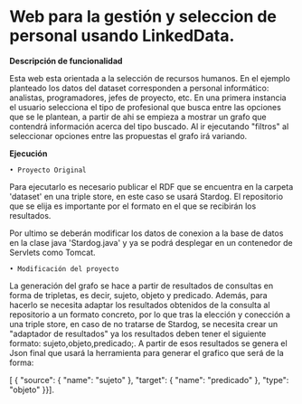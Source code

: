 # Web para la gestión y seleccion de personal usando LinkedData.

**Descripción de funcionalidad**

Esta web esta orientada a la selección de recursos humanos. En el ejemplo planteado los datos del dataset corresponden a personal informático: analistas, programadores, jefes de proyecto, etc. En una primera instancia el usuario selecciona el tipo de profesional que busca entre las opciones que se le plantean, a partir de ahi se empieza a mostrar un grafo que contendrá información acerca del tipo buscado. Al ir ejecutando "filtros" al seleccionar opciones entre las propuestas el grafo irá variando. 

**Ejecución**

	• Proyecto Original
	
Para ejecutarlo es necesario publicar el RDF que se encuentra en la carpeta 'dataset' en una triple store, en este caso se usará Stardog. El repositorio que se elija es importante por el formato en el que se recibirán los resultados. 

Por ultimo se deberán modificar los datos de conexion a la base de datos en la clase java 'Stardog.java' y ya se podrá desplegar en un contenedor de Servlets como Tomcat. 

	• Modificación del proyecto
	
La generación del grafo se hace a partir de resultados de consultas en forma de tripletas, es decir, sujeto, objeto y predicado. Además, para hacerlo se necesita adaptar los resultados obtenidos de la consulta al repositorio a un formato concreto, por lo que tras la elección y conección a una triple store, en caso de no tratarse de Stardog, se necesita crear un "adaptador de resultados" ya los resultados deben tener el siguiente formato: sujeto,objeto,predicado;. 
A partir de esos resultados se genera el Json final que usará la herramienta para generar el grafico que será de la forma:

[
  {
    "source": {
      "name": "sujeto"
    },
    "target": {
      "name": "predicado"
    },
    "type": "objeto"
  }}]. 
